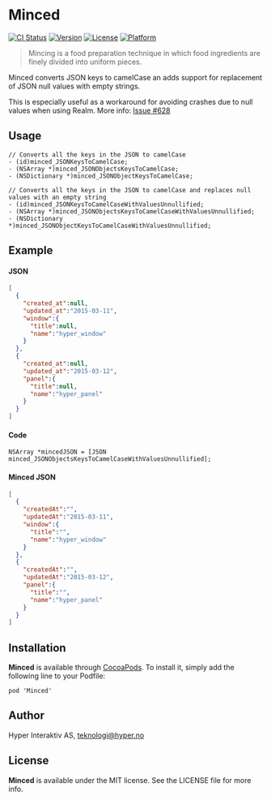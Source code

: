 # Minced

[![CI Status](http://img.shields.io/travis/hyperoslo/Minced.svg?style=flat)](https://travis-ci.org/hyperoslo/Minced)
[![Version](https://img.shields.io/cocoapods/v/Minced.svg?style=flat)](http://cocoadocs.org/docsets/Minced)
[![License](https://img.shields.io/cocoapods/l/Minced.svg?style=flat)](http://cocoadocs.org/docsets/Minced)
[![Platform](https://img.shields.io/cocoapods/p/Minced.svg?style=flat)](http://cocoadocs.org/docsets/Minced)

> Mincing is a food preparation technique in which food ingredients are finely divided into uniform pieces.

Minced converts JSON keys to camelCase an adds support for replacement of JSON null values with empty strings.

This is especially useful as a workaround for avoiding crashes due to null values when using Realm. More info: [Issue #628](https://github.com/realm/realm-cocoa/issues/628)

## Usage

```objc
// Converts all the keys in the JSON to camelCase
- (id)minced_JSONKeysToCamelCase;
- (NSArray *)minced_JSONObjectsKeysToCamelCase;
- (NSDictionary *)minced_JSONObjectKeysToCamelCase;

// Converts all the keys in the JSON to camelCase and replaces null values with an empty string
- (id)minced_JSONKeysToCamelCaseWithValuesUnnullified;
- (NSArray *)minced_JSONObjectsKeysToCamelCaseWithValuesUnnullified;
- (NSDictionary *)minced_JSONObjectKeysToCamelCaseWithValuesUnnullified;
```

## Example

#### JSON

```json
[
  {
    "created_at":null,
    "updated_at":"2015-03-11",
    "window":{
      "title":null,
      "name":"hyper_window"
    }
  },
  {
    "created_at":null,
    "updated_at":"2015-03-12",
    "panel":{
      "title":null,
      "name":"hyper_panel"
    }
  }
]
```

#### Code

```objc
NSArray *mincedJSON = [JSON minced_JSONObjectsKeysToCamelCaseWithValuesUnnullified];
```

#### Minced JSON

```json
[
  {
    "createdAt":"",
    "updatedAt":"2015-03-11",
    "window":{
      "title":"",
      "name":"hyper_window"
    }
  },
  {
    "createdAt":"",
    "updatedAt":"2015-03-12",
    "panel":{
      "title":"",
      "name":"hyper_panel"
    }
  }
]
```


## Installation

**Minced** is available through [CocoaPods](http://cocoapods.org). To install
it, simply add the following line to your Podfile:

`pod 'Minced'`

## Author

Hyper Interaktiv AS, teknologi@hyper.no

## License

**Minced** is available under the MIT license. See the LICENSE file for more info.
